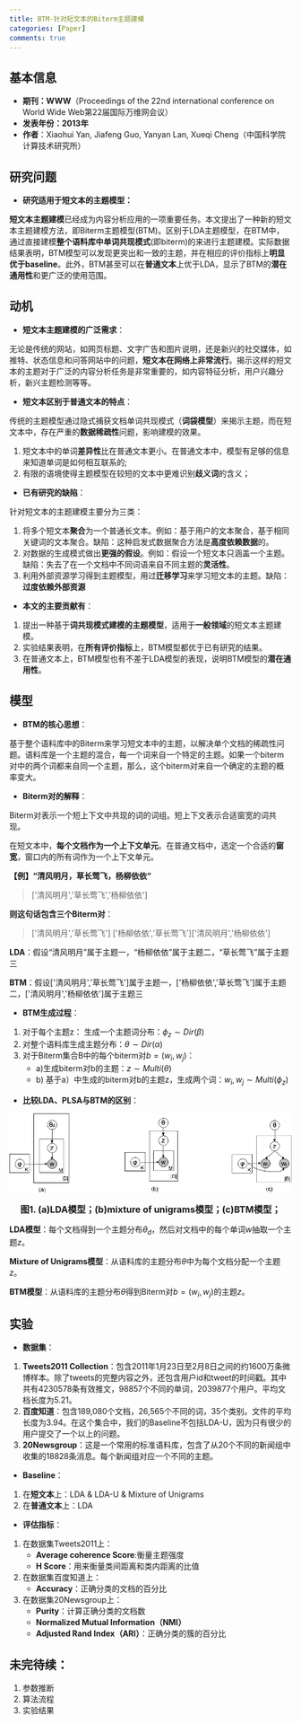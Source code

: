 ```yaml
---
title: BTM-针对短文本的Biterm主题建模
categories: [Paper]
comments: true
---
```


## 基本信息

+ **期刊：WWW**（Proceedings of the 22nd international conference on World Wide Web第22届国际万维网会议）
+ **发表年份：2013年**
+ **作者**：Xiaohui Yan, Jiafeng Guo, Yanyan Lan, Xueqi Cheng（中国科学院计算技术研究所）

## 研究问题

+ **研究适用于短文本的主题模型：**

**短文本主题建模**已经成为内容分析应用的一项重要任务。本文提出了一种新的短文本主题建模方法，即Biterm主题模型(BTM)。区别于LDA主题模型，在BTM中，通过直接建模**整个语料库中单词共现模式**(即biterm)的来进行主题建模。实际数据结果表明，BTM模型可以发现更突出和一致的主题，并在相应的评价指标上**明显优于baseline**。此外，BTM甚至可以在**普通文本**上优于LDA，显示了BTM的**潜在通用性**和更广泛的使用范围。

## 动机

+ **短文本主题建模的广泛需求**：

无论是传统的网站，如网页标题、文字广告和图片说明，还是新兴的社交媒体，如推特、状态信息和问答网站中的问题，**短文本在网络上非常流行**。揭示这样的短文本的主题对于广泛的内容分析任务是非常重要的，如内容特征分析，用户兴趣分析，新兴主题检测等等。

+ **短文本区别于普通文本的特点**：

传统的主题模型通过隐式捕获文档单词共现模式（**词袋模型**）来揭示主题，而在短文本中，存在严重的**数据稀疏性**问题，影响建模的效果。
1. 短文本中的单词**差异性**比在普通文本更小。在普通文本中，模型有足够的信息来知道单词是如何相互联系的;
2. 有限的语境使得主题模型在较短的文本中更难识别**歧义词**的含义；

+ **已有研究的缺陷**：

针对短文本的主题建模主要分为三类：

1. 将多个短文本**聚合**为一个普通长文本。例如：基于用户的文本聚合，基于相同关键词的文本聚合。缺陷：这种启发式数据聚合方法是**高度依赖数据**的。
2. 对数据的生成模式做出**更强的假设**。例如：假设一个短文本只涵盖一个主题。缺陷：失去了在一个文档中不同词语来自不同主题的**灵活性**。
3. 利用外部资源学习得到主题模型，用过**迁移学习**来学习短文本的主题。缺陷：**过度依赖外部资源**

+ **本文的主要贡献有**：

1. 提出一种基于**词共现模式建模的主题模型**，适用于**一般领域**的短文本主题建模。
2. 实验结果表明，在**所有评价指标**上，BTM模型都优于已有研究的结果。
3. 在普通文本上，BTM模型也有不差于LDA模型的表现，说明BTM模型的**潜在通用性**。


## 模型

+ **BTM的核心思想**：

基于整个语料库中的Biterm来学习短文本中的主题，以解决单个文档的稀疏性问题。语料库是一个主题的混合，每一个词来自一个特定的主题。如果一个biterm对中的两个词都来自同一个主题，那么，这个biterm对来自一个确定的主题的概率变大。

+ **Biterm对的解释**：

Biterm对表示一个短上下文中共现的词的词组。短上下文表示合适窗宽的词共现。

在短文本中，**每个文档作为一个上下文单元**。在普通文档中，选定一个合适的**窗宽**，窗口内的所有词作为一个上下文单元。

**【例】“清风明月，草长莺飞，杨柳依依“**

> ['清风明月','草长莺飞','杨柳依依']

**则这句话包含三个Biterm对**：

> ['清风明月','草长莺飞'] ['杨柳依依','草长莺飞']['清风明月','杨柳依依']

**LDA**：假设“清风明月”属于主题一，“杨柳依依”属于主题二，“草长莺飞”属于主题三

**BTM**：假设['清风明月','草长莺飞']属于主题一，['杨柳依依','草长莺飞']属于主题二，['清风明月','杨柳依依']属于主题三

+ **BTM生成过程**：

1. 对于每个主题z：
	生成一个主题词分布：$\phi_z\sim Dir(\beta)$
2. 对整个语料库生成主题分布：$\theta\sim Dir(\alpha)$
3. 对于Biterm集合B中的每个biterm对$b=(w_i,w_j)$：
	+ a)生成biterm对b的主题：$z\sim Multi(\theta)$
	+ b) 基于a）中生成的biterm对b的主题z，生成两个词：$w_i,w_j\sim Multi(\phi_z)$

+ **比较LDA、PLSA与BTM的区别**：

![LDA、PLSA与BTM的区别](/assets/img/BTM/pic1.png "LDA、PLSA与BTM的区别")
<center><b><font size ='3'>图1. (a)LDA模型；(b)mixture of unigrams模型；(c)BTM模型；</font></b></center>

**LDA模型**：每个文档得到一个主题分布$\theta_d$，然后对文档中的每个单词$w$抽取一个主题$z$。

**Mixture of Unigrams模型**：从语料库的主题分布$\theta$中为每个文档分配一个主题$z$。

**BTM模型**：从语料库的主题分布$\theta$得到Biterm对$b=(w_i,w_j)$的主题$z$。


## 实验
+ **数据集**：
1. **Tweets2011 Collection**：包含2011年1月23日至2月8日之间的约1600万条微博样本。除了tweets的完整内容之外，还包含用户id和tweet的时间戳。其中共有4230578条有效推文，98857个不同的单词，2039877个用户。平均文档长度为5.21。
2. **百度知道**：包含189,080个文档，26,565个不同的词，35个类别。文件的平均长度为3.94。在这个集合中，我们的Baseline不包括LDA-U，因为只有很少的用户提交了一个以上的问题。
3. **20Newsgroup**：这是一个常用的标准语料库，包含了从20个不同的新闻组中收集的18828条消息。每个新闻组对应一个不同的主题。

+ **Baseline**：
1. 在**短文本**上：LDA & LDA-U & Mixture of Unigrams
2. 在**普通文本**上：LDA

+ **评估指标**：
1. 在数据集Tweets2011上：
	+ **Average coherence Score**:衡量主题强度
	+ **H Score**：用来衡量类间距离和类内距离的比值
2. 在数据集百度知道上：
	+ **Accuracy**：正确分类的文档的百分比
3. 在数据集20Newsgroup上：
	+ **Purity**：计算正确分类的文档数
	+ **Normalized Mutual Information（NMI）**
	+ **Adjusted Rand Index（ARI）**：正确分类的簇的百分比

## 未完待续：
1. 参数推断
2. 算法流程
3. 实验结果